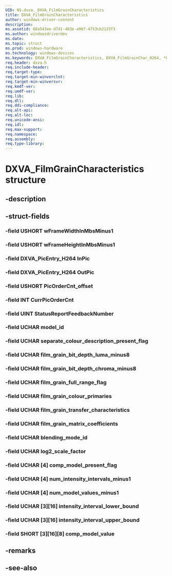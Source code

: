 ```yaml
---
UID: NS.dxva._DXVA_FilmGrainCharacteristics
title: DXVA_FilmGrainCharacteristics
author: windows-driver-content
description: 
ms.assetid: 68a543ee-d7d1-403e-a96f-4753cb2125f3
ms.author: windowsdriverdev
ms.date: 
ms.topic: struct
ms.prod: windows-hardware
ms.technology: windows-devices
ms.keywords: DXVA_FilmGrainCharacteristics, DXVA_FilmGrainChar_H264, *LPDXVA_FilmGrainChar_H264
req.header: dxva.h
req.include-header:
req.target-type:
req.target-min-winverclnt:
req.target-min-winversvr:
req.kmdf-ver:
req.umdf-ver:
req.lib:
req.dll:
req.ddi-compliance:
req.alt-api:
req.alt-loc:
req.unicode-ansi:
req.idl:
req.max-support:
req.namespace:
req.assembly:
req.type-library:
---
```


# DXVA_FilmGrainCharacteristics structure

## -description



## -struct-fields

### -field USHORT wFrameWidthInMbsMinus1			
 	
### -field USHORT wFrameHeightInMbsMinus1			
 	
### -field DXVA_PicEntry_H264 InPic			
 	
### -field DXVA_PicEntry_H264 OutPic			
 	
### -field USHORT PicOrderCnt_offset			
 	
### -field INT CurrPicOrderCnt			
 	
### -field UINT StatusReportFeedbackNumber			
 	
### -field UCHAR model_id			
 	
### -field UCHAR separate_colour_description_present_flag			
 	
### -field UCHAR film_grain_bit_depth_luma_minus8			
 	
### -field UCHAR film_grain_bit_depth_chroma_minus8			
 	
### -field UCHAR film_grain_full_range_flag			
 	
### -field UCHAR film_grain_colour_primaries			
 	
### -field UCHAR film_grain_transfer_characteristics			
 	
### -field UCHAR film_grain_matrix_coefficients			
 	
### -field UCHAR blending_mode_id			
 	
### -field UCHAR log2_scale_factor			
 	
### -field UCHAR [4] comp_model_present_flag			
 	
### -field UCHAR [4] num_intensity_intervals_minus1			
 	
### -field UCHAR [4] num_model_values_minus1			
 	
### -field UCHAR [3][16] intensity_interval_lower_bound			
 	
### -field UCHAR [3][16] intensity_interval_upper_bound			
 	
### -field SHORT [3][16][8] comp_model_value			
 	
## -remarks

## -see-also